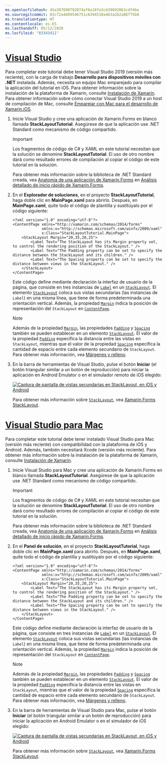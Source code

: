 ```yaml
---
ms.openlocfilehash: 45a387690792074af6a18fe3c639692863cdf4be
ms.sourcegitcommit: 83cf2a4d99546751c6394510a463a2b2a8bf75b8
ms.translationtype: HT
ms.contentlocale: es-ES
ms.lasthandoff: 05/12/2020
ms.locfileid: "83343411"
---
```

# <a name="visual-studio"></a>[Visual Studio](#tab/vswin)

Para completar este tutorial debe tener Visual Studio 2019 (versión más reciente), con la carga de trabajo **Desarrollo para dispositivos móviles con .NET** instalada. Además, necesita un equipo Mac emparejado para compilar la aplicación del tutorial en iOS. Para obtener información sobre la instalación de la plataforma de Xamarin, consulte [Instalación de Xamarin](~/get-started/installation/index.md). Para obtener información sobre cómo conectar Visual Studio 2019 a un host de compilación de Mac, consulte [Emparejar con Mac para el desarrollo de Xamarin.iOS](~/ios/get-started/installation/windows/connecting-to-mac/index.md).

1. Inicie Visual Studio y cree una aplicación de Xamarin.Forms en blanco llamada **StackLayoutTutorial**. Asegúrese de que la aplicación use .NET Standard como mecanismo de código compartido.

    > [!IMPORTANT]
    > Los fragmentos de código de C# y XAML en este tutorial necesitan que la solución se denomine **StackLayoutTutorial**. El uso de otro nombre dará como resultado errores de compilación al copiar el código de este tutorial en la solución.

    Para obtener más información sobre la biblioteca de .NET Standard creada, vea [Anatomía de una aplicación de Xamarin.Forms](~/get-started/quickstarts/deepdive.md#anatomy-of-a-xamarinforms-application) en [Análisis detallado de inicio rápido de Xamarin.Forms](~/get-started/quickstarts/deepdive.md).

1. En el **Explorador de soluciones**, en el proyecto **StackLayoutTutorial**, haga doble clic en **MainPage.xaml** para abrirlo. Después, en **MainPage.xaml**, quite todo el código de plantilla y sustitúyalo por el código siguiente:

    ```xaml
    <?xml version="1.0" encoding="utf-8"?>
    <ContentPage xmlns="http://xamarin.com/schemas/2014/forms"
                 xmlns:x="http://schemas.microsoft.com/winfx/2009/xaml"
                 x:Class="StackLayoutTutorial.MainPage">
        <StackLayout Margin="20,35,20,25">
            <Label Text="The StackLayout has its Margin property set, to control the rendering position of the StackLayout." />
            <Label Text="The Padding property can be set to specify the distance between the StackLayout and its children." />
            <Label Text="The Spacing property can be set to specify the distance between views in the StackLayout." />
        </StackLayout>
    </ContentPage>
    ```

    Este código define mediante declaración la interfaz de usuario de la página, que consiste en tres instancias de [`Label`](xref:Xamarin.Forms.Label) en un [`StackLayout`](xref:Xamarin.Forms.StackLayout). El elemento [`StackLayout`](xref:Xamarin.Forms.StackLayout) coloca sus vistas secundarias (las instancias de `Label`) en una misma línea, que tiene de forma predeterminada una orientación vertical. Además, la propiedad [`Margin`](xref:Xamarin.Forms.View.Margin) indica la posición de representación del `StackLayout` en [`ContentPage`](xref:Xamarin.Forms.ContentPage).

    > [!NOTE]
    > Además de la propiedad [`Margin`](xref:Xamarin.Forms.View.Margin), las propiedades [`Padding`](xref:Xamarin.Forms.Layout.Padding) y [`Spacing`](xref:Xamarin.Forms.StackLayout.Spacing) también se pueden establecer en un elemento [`StackLayout`](xref:Xamarin.Forms.StackLayout). El valor de la propiedad [`Padding`](xref:Xamarin.Forms.Layout.Padding) especifica la distancia entre las vistas en `StackLayout`, mientras que el valor de la propiedad [`Spacing`](xref:Xamarin.Forms.StackLayout.Spacing) especifica la cantidad de espacio entre cada elemento secundario de `StackLayout`. Para obtener más información, vea [Márgenes y relleno](~/xamarin-forms/user-interface/layouts/margin-and-padding.md).

1. En la barra de herramientas de Visual Studio, pulse el botón **Iniciar** (el botón triangular similar a un botón de reproducción) para iniciar la aplicación en Android Emulator o en el simulador remoto de iOS elegido:

    [![Captura de pantalla de vistas secundarias en StackLayout, en iOS y Android](../images/create-stacklayout.png "StackLayout que contiene instancias de etiqueta")](../images/create-stacklayout-large.png#lightbox "StackLayout que contiene instancias de etiqueta")

    Para obtener más información sobre [`StackLayout`](xref:Xamarin.Forms.StackLayout), vea [Xamarin.Forms StackLayout](~/xamarin-forms/user-interface/layouts/stacklayout.md).

# <a name="visual-studio-for-mac"></a>[Visual Studio para Mac](#tab/vsmac)

Para completar este tutorial debe tener instalado Visual Studio para Mac (versión más reciente) con compatibilidad con la plataforma de iOS y Android. Además, también necesitará Xcode (versión más reciente). Para obtener más información sobre la instalación de la plataforma de Xamarin, consulte [Instalación de Xamarin](~/get-started/installation/index.md).

1. Inicie Visual Studio para Mac y cree una aplicación de Xamarin.Forms en blanco llamada **StackLayoutTutorial**. Asegúrese de que la aplicación use .NET Standard como mecanismo de código compartido.

    > [!IMPORTANT]
    > Los fragmentos de código de C# y XAML en este tutorial necesitan que la solución se denomine **StackLayoutTutorial**. El uso de otro nombre dará como resultado errores de compilación al copiar el código de este tutorial en la solución.

    Para obtener más información sobre la biblioteca de .NET Standard creada, vea [Anatomía de una aplicación de Xamarin.Forms](~/get-started/first-app/index.md) en [Análisis detallado de inicio rápido de Xamarin.Forms](~/get-started/first-app/index.md).

1. En el **Panel de solución**, en el proyecto **StackLayoutTutorial**, haga doble clic en **MainPage.xaml** para abrirlo. Después, en **MainPage.xaml**, quite todo el código de plantilla y sustitúyalo por el código siguiente:

    ```xaml
    <?xml version="1.0" encoding="utf-8"?>
    <ContentPage xmlns="http://xamarin.com/schemas/2014/forms"
                 xmlns:x="http://schemas.microsoft.com/winfx/2009/xaml"
                 x:Class="StackLayoutTutorial.MainPage">
        <StackLayout Margin="20,35,20,25">
            <Label Text="The StackLayout has its Margin property set, to control the rendering position of the StackLayout." />
            <Label Text="The Padding property can be set to specify the distance between the StackLayout and its children." />
            <Label Text="The Spacing property can be set to specify the distance between views in the StackLayout." />
        </StackLayout>
    </ContentPage>
    ```

    Este código define mediante declaración la interfaz de usuario de la página, que consiste en tres instancias de [`Label`](xref:Xamarin.Forms.Label) en un [`StackLayout`](xref:Xamarin.Forms.StackLayout). El elemento [`StackLayout`](xref:Xamarin.Forms.StackLayout) coloca sus vistas secundarias (las instancias de `Label`) en una misma línea, que tiene de forma predeterminada una orientación vertical. Además, la propiedad [`Margin`](xref:Xamarin.Forms.View.Margin) indica la posición de representación del `StackLayout` en [`ContentPage`](xref:Xamarin.Forms.ContentPage).

    > [!NOTE]
    > Además de la propiedad [`Margin`](xref:Xamarin.Forms.View.Margin), las propiedades [`Padding`](xref:Xamarin.Forms.Layout.Padding) y [`Spacing`](xref:Xamarin.Forms.StackLayout.Spacing) también se pueden establecer en un elemento [`StackLayout`](xref:Xamarin.Forms.StackLayout). El valor de la propiedad [`Padding`](xref:Xamarin.Forms.Layout.Padding) especifica la distancia entre las vistas en `StackLayout`, mientras que el valor de la propiedad [`Spacing`](xref:Xamarin.Forms.StackLayout.Spacing) especifica la cantidad de espacio entre cada elemento secundario de `StackLayout`. Para obtener más información, vea [Márgenes y relleno](~/xamarin-forms/user-interface/layouts/margin-and-padding.md).

1. En la barra de herramientas de Visual Studio para Mac, pulse el botón **Iniciar** (el botón triangular similar a un botón de reproducción) para iniciar la aplicación en Android Emulator o en el simulador de iOS elegido:

    [![Captura de pantalla de vistas secundarias en StackLayout, en iOS y Android](../images/create-stacklayout.png "StackLayout que contiene instancias de etiqueta")](../images/create-stacklayout-large.png#lightbox "StackLayout que contiene instancias de etiqueta")

    Para obtener más información sobre [`StackLayout`](xref:Xamarin.Forms.StackLayout), vea [Xamarin.Forms StackLayout](~/xamarin-forms/user-interface/layouts/stacklayout.md).
